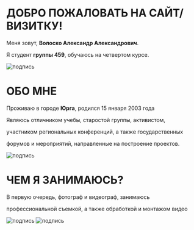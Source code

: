 # ДОБРО ПОЖАЛОВАТЬ НА САЙТ/ВИЗИТКУ!

Меня зовут, **Волоско Александр Александрович**.

Я студент **группы 459**, обучаюсь на четвертом курсе.


![подпись](https://user-images.githubusercontent.com/114470459/192462413-507889b5-bce8-4553-9a6d-48cff299298c.png)

# ОБО МНЕ

Проживаю в городе **Юрга**, родился 15 января 2003 года

Являюсь отличником учебы, старостой группы, активистом,

участником региональных конференций, а также государственных

форумов и мероприятий, направленные на построение проектов.

![подпись](https://sun4-12.userapi.com/impg/-NAerw0DBot7o9t7Kah6uBIwrlzfcCA-mD148g/nrbzU6EIJ4A.jpg?size=1280x960&quality=96&sign=60905f69a052573320e2de84ea78faec&type=album)

# ЧЕМ Я ЗАНИМАЮСЬ?

В первую очередь, фотограф и видеограф, занимаюсь

профессиональной съемкой, а также обработкой и монтажом видео

![подпись](https://sun4-17.userapi.com/impg/-A8HsJlPp_V7qigsY_pweXBftwcufoB-UzAu3g/goJrhc4cIuk.jpg?size=960x1280&quality=95&sign=d5b2a48d83e9e230384332c2d3db6ee1&type=album)
![подпись](https://sun9-85.userapi.com/impg/tBiIZkr9-RzJ8Gyyl3M1cXbIq8O18jNG2p1Y9A/_Q-fc6mKpUI.jpg?size=960x1280&quality=95&sign=5c895937c20fcb3800337c5e359c7949&type=album)

